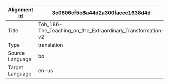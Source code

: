 |Alignment id | 3c0806cf5c8a44d2a300faece1638d4d
| --- | --- 
|Title | Toh_186-The_Teaching_on_the_Extraordinary_Transformation-v2 
|Type | translation
|Source Language | bo
|Target Language | en-us